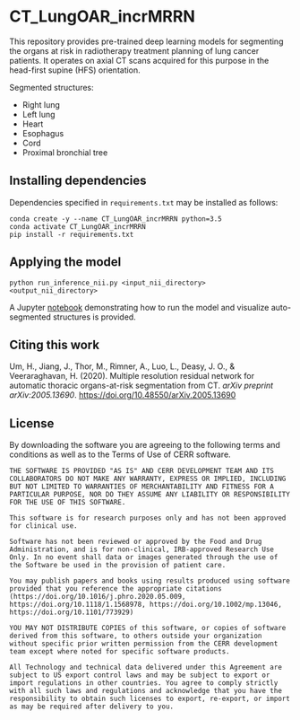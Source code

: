 # CT_LungOAR_incrMRRN
This repository provides pre-trained deep learning models for segmenting the organs at risk in radiotherapy treatment planning
of lung cancer patients. It operates on axial CT scans acquired for this purpose in the head-first supine (HFS) orientation.  
  
Segmented structures:  
*  Right lung
*  Left lung
*  Heart
*  Esophagus
*  Cord
*  Proximal bronchial tree


  
## Installing dependencies  
Dependencies specified in `requirements.txt` may be installed as follows:  
  
````
conda create -y --name CT_LungOAR_incrMRRN python=3.5
conda activate CT_LungOAR_incrMRRN
pip install -r requirements.txt  
````
  
## Applying the model  
```  
python run_inference_nii.py <input_nii_directory> <output_nii_directory>  
```
A Jupyter [notebook](https://github.com/cerr/pyCERR-Notebooks/blob/main/autosegment_CT_Lung_OARs.ipynb) demonstrating how to run the model and visualize auto-segmented structures is provided.
  
## Citing this work
Um, H., Jiang, J., Thor, M., Rimner, A., Luo, L., Deasy, J. O., & Veeraraghavan, H. (2020). Multiple resolution residual network for automatic thoracic organs-at-risk segmentation from CT. *arXiv preprint arXiv:2005.13690*. https://doi.org/10.48550/arXiv.2005.13690
  
## License
By downloading the software you are agreeing to the following terms and conditions as well as to the Terms of Use of CERR software.

    THE SOFTWARE IS PROVIDED "AS IS" AND CERR DEVELOPMENT TEAM AND ITS COLLABORATORS DO NOT MAKE ANY WARRANTY, EXPRESS OR IMPLIED, INCLUDING BUT NOT LIMITED TO WARRANTIES OF MERCHANTABILITY AND FITNESS FOR A PARTICULAR PURPOSE, NOR DO THEY ASSUME ANY LIABILITY OR RESPONSIBILITY FOR THE USE OF THIS SOFTWARE.
        
    This software is for research purposes only and has not been approved for clinical use.
    
    Software has not been reviewed or approved by the Food and Drug Administration, and is for non-clinical, IRB-approved Research Use Only. In no event shall data or images generated through the use of the Software be used in the provision of patient care.
    
    You may publish papers and books using results produced using software provided that you reference the appropriate citations (https://doi.org/10.1016/j.phro.2020.05.009, https://doi.org/10.1118/1.1568978, https://doi.org/10.1002/mp.13046, https://doi.org/10.1101/773929)
    
    YOU MAY NOT DISTRIBUTE COPIES of this software, or copies of software derived from this software, to others outside your organization without specific prior written permission from the CERR development team except where noted for specific software products.

    All Technology and technical data delivered under this Agreement are subject to US export control laws and may be subject to export or import regulations in other countries. You agree to comply strictly with all such laws and regulations and acknowledge that you have the responsibility to obtain such licenses to export, re-export, or import as may be required after delivery to you.




